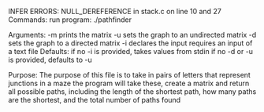 INFER ERRORS:
	NULL_DEREFERENCE in stack.c on line 10 and 27
Commands:
	run program: ./pathfinder

Arguments:
	-m prints the matrix
	-u sets the graph to an undirected matrix
	-d sets the graph to a directed matrix
	-i declares the input
		requires an input of a text file
Defaults:
	if no -i is provided, takes values from stdin
	if no -d or -u is provided, defaults to -u

Purpose:
	The purpose of this file is to take in pairs of letters that represent junctions in a maze
	the program will take these, create a matrix and return all possible paths, including the 
	length of the shortest path, how many paths are the shortest, and the total number of paths
	found
